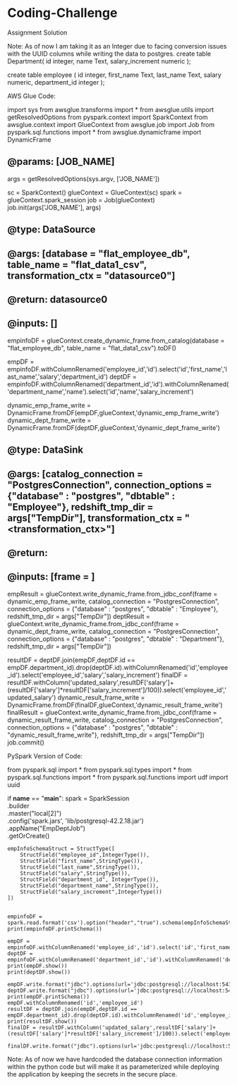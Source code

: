 # Coding-Challenge
Assignment Solution

 
Note: As of now I am taking it as an Integer due to facing conversion issues with the UUID columns while writing the data to postgres.
create table Department(
id integer,
name Text,
salary_increment numeric
);



create table employee
(
	id integer,
	first_name Text,
	last_name Text,
	salary numeric,
	department_id integer
);

AWS Glue Code:

import sys
from awsglue.transforms import *
from awsglue.utils import getResolvedOptions
from pyspark.context import SparkContext
from awsglue.context import GlueContext
from awsglue.job import Job
from pyspark.sql.functions import *
from awsglue.dynamicframe import DynamicFrame

## @params: [JOB_NAME]
args = getResolvedOptions(sys.argv, ['JOB_NAME'])

sc = SparkContext()
glueContext = GlueContext(sc)
spark = glueContext.spark_session
job = Job(glueContext)
job.init(args['JOB_NAME'], args)
## @type: DataSource
## @args: [database = "flat_employee_db", table_name = "flat_data1_csv", transformation_ctx = "datasource0"]
## @return: datasource0
## @inputs: []
empinfoDF = glueContext.create_dynamic_frame.from_catalog(database = "flat_employee_db", table_name = "flat_data1_csv").toDF()

empDF = empinfoDF.withColumnRenamed('employee_id','id').select('id','first_name','last_name','salary','department_id')
deptDF = empinfoDF.withColumnRenamed('department_id','id').withColumnRenamed('department_name','name').select('id','name','salary_increment')

dynamic_emp_frame_write = DynamicFrame.fromDF(empDF,glueContext,'dynamic_emp_frame_write')
dynamic_dept_frame_write = DynamicFrame.fromDF(deptDF,glueContext,'dynamic_dept_frame_write')

## @type: DataSink
## @args: [catalog_connection = "PostgresConnection", connection_options = {"database" : "postgres", "dbtable" : "Employee"}, redshift_tmp_dir = args["TempDir"], transformation_ctx = "<transformation_ctx>"]
## @return: <output>
## @inputs: [frame = <frame>]
empResult = glueContext.write_dynamic_frame.from_jdbc_conf(frame = dynamic_emp_frame_write, catalog_connection = "PostgresConnection", connection_options = {"database" : "postgres", "dbtable" : "Employee"}, redshift_tmp_dir = args["TempDir"])
deptResult = glueContext.write_dynamic_frame.from_jdbc_conf(frame = dynamic_dept_frame_write, catalog_connection = "PostgresConnection", connection_options = {"database" : "postgres", "dbtable" : "Department"}, redshift_tmp_dir = args["TempDir"])

resultDF = deptDF.join(empDF,deptDF.id == empDF.department_id).drop(deptDF.id).withColumnRenamed('id','employee_id').select('employee_id','salary','salary_increment')
finalDF = resultDF.withColumn('updated_salary',resultDF['salary']+(resultDF['salary']*resultDF['salary_increment']/100)).select('employee_id','updated_salary')
dynamic_result_frame_write = DynamicFrame.fromDF(finalDF,glueContext,'dynamic_result_frame_write')
finalResult = glueContext.write_dynamic_frame.from_jdbc_conf(frame = dynamic_result_frame_write, catalog_connection = "PostgresConnection", connection_options = {"database" : "postgres", "dbtable" : "dynamic_result_frame_write"}, redshift_tmp_dir = args["TempDir"])
job.commit()

PySpark Version of Code:
 

from pyspark.sql import *
from pyspark.sql.types import *
from pyspark.sql.functions import *
from pyspark.sql.functions import udf
import uuid

if __name__ == "__main__":
    spark = SparkSession    \
    .builder    \
    .master("local[2]") \
    .config('spark.jars', 'lib/postgresql-42.2.18.jar') \
    .appName("EmpDeptJob")  \
    .getOrCreate()

    empInfoSchemaStruct = StructType([
        StructField("employee_id",IntegerType()),
        StructField("first_name",StringType()),
        StructField("last_name",StringType()),
        StructField("salary",StringType()),
        StructField("department_id", IntegerType()),
        StructField("department_name",StringType()),
        StructField("salary_increment",IntegerType())
    ])


    empinfoDF = spark.read.format('csv').option("header","true").schema(empInfoSchemaStruct).load("dataSource/flat_data1.csv")
    print(empinfoDF.printSchema())

    empDF = empinfoDF.withColumnRenamed('employee_id','id').select('id','first_name','last_name','salary','department_id')
    deptDF = empinfoDF.withColumnRenamed('department_id','id').withColumnRenamed('department_name','name').select('id','name','salary_increment')
    print(empDF.show())
    print(deptDF.show())

    empDF.write.format("jdbc").options(url='jdbc:postgresql://localhost:5432/northwind',dbtable='public.Employee',user='postgres',password='postgres',driver='org.postgresql.Driver').mode('overwrite').save()
    deptDF.write.format("jdbc").options(url='jdbc:postgresql://localhost:5432/northwind',dbtable='public.Department',user='postgres',password='postgres',driver='org.postgresql.Driver').mode('overwrite').save()
    print(empDF.printSchema())
    empDF.withColumnRenamed('id','employee_id')
    resultDF = deptDF.join(empDF,deptDF.id == empDF.department_id).drop(deptDF.id).withColumnRenamed('id','employee_id').select('employee_id','salary','salary_increment')
    print(resultDF.show())
    finalDF = resultDF.withColumn('updated_salary',resultDF['salary']+(resultDF['salary']*resultDF['salary_increment']/100)).select('employee_id','updated_salary')

    finalDF.write.format("jdbc").options(url='jdbc:postgresql://localhost:5432/northwind',dbtable='public.updated_salaries',user='postgres',password='postgres',driver='org.postgresql.Driver').mode('overwrite').save()


Note: As of now we have hardcoded the database connection information within the python code but will make it as parameterized while deploying the application by keeping the secrets in the secure place.

